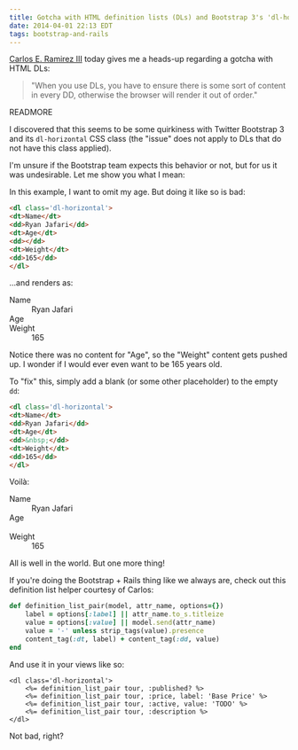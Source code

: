 ```yaml
---
title: Gotcha with HTML definition lists (DLs) and Bootstrap 3's 'dl-horizontal' class
date: 2014-04-01 22:13 EDT
tags: bootstrap-and-rails
---
```


[Carlos E. Ramirez III](http://www.linkedin.com/in/carlosramireziii) today gives me a heads-up regarding a gotcha with HTML DLs:

<blockquote>
  <p>"When you use DLs, you have to ensure there is some sort of content in every DD, otherwise the browser will render it out of order."</p>
</blockquote>

READMORE

I discovered that this seems to be some quirkiness with Twitter Bootstrap 3 and its `dl-horizontal` CSS class (the "issue" does not apply to DLs that do not have this class applied).

I'm unsure if the Bootstrap team expects this behavior or not, but for us it was undesirable. Let me show you what I mean:

In this example, I want to omit my age. But doing it like so is bad:

```html
<dl class='dl-horizontal'>
<dt>Name</dt>
<dd>Ryan Jafari</dd>
<dt>Age</dt>
<dd></dd>
<dt>Weight</dt>
<dd>165</dd>
</dl>
```

...and renders as:

<div class='well well-sm'>
    <dl class='dl-horizontal'>
        <dt>Name</dt>
        <dd>Ryan Jafari</dd>
        <dt>Age</dt>
        <dd></dd>
        <dt>Weight</dt>
        <dd>165</dd>
    </dl>
</div>

Notice there was no content for "Age", so the "Weight" content gets pushed up. I wonder if I would ever even want to be 165 years old.

To "fix" this, simply add a blank (or some other placeholder) to the empty `dd`:

```html
<dl class='dl-horizontal'>
<dt>Name</dt>
<dd>Ryan Jafari</dd>
<dt>Age</dt>
<dd>&nbsp;</dd>
<dt>Weight</dt>
<dd>165</dd>
</dl>
```

Voilà:

<div class='well well-sm'>
    <dl class='dl-horizontal' style='margin-bottom:0;'>
        <dt>Name</dt>
        <dd>Ryan Jafari</dd>
        <dt>Age</dt>
        <dd>&nbsp;</dd>
        <dt>Weight</dt>
        <dd>165</dd>
    </dl>
</div>

All is well in the world. But one more thing!

If you're doing the Bootstrap + Rails thing like we always are, check out this definition list helper courtesy of Carlos:

```ruby
def definition_list_pair(model, attr_name, options={})
    label = options[:label] || attr_name.to_s.titleize
    value = options[:value] || model.send(attr_name)
    value = '-' unless strip_tags(value).presence
    content_tag(:dt, label) + content_tag(:dd, value)
end
```

And use it in your views like so:

```erb
<dl class='dl-horizontal'>
    <%= definition_list_pair tour, :published? %>
    <%= definition_list_pair tour, :price, label: 'Base Price' %>
    <%= definition_list_pair tour, :active, value: 'TODO' %>
    <%= definition_list_pair tour, :description %>
</dl>
```

Not bad, right?
